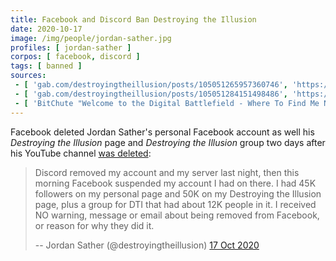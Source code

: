 ```yaml
---
title: Facebook and Discord Ban Destroying the Illusion
date: 2020-10-17
image: /img/people/jordan-sather.jpg
profiles: [ jordan-sather ]
corpos: [ facebook, discord ]
tags: [ banned ]
sources:
 - [ 'gab.com/destroyingtheillusion/posts/105051265957360746', 'https://archive.is/d7rIJ' ]
 - [ 'gab.com/destroyingtheillusion/posts/105051284151498486', 'https://archive.is/QzrkL' ]
 - [ 'BitChute "Welcome to the Digital Battlefield - Where To Find Me Now" by Destroying The Illusion (21 Oct 2020)', 'https://www.bitchute.com/video/pOpG1TEPL3Yr/' ]
---
```


Facebook deleted Jordan Sather's personal Facebook account as well his
_Destroying the Illusion_ page and _Destroying the Illusion_ group two days
after his YouTube channel [was
deleted](/e/youtube-bans-destroying-the-illusion/):
> Discord removed my account and my server last night, then this morning
> Facebook suspended my account I had on there. I had 45K followers on my
> personal page and 50K on my Destroying the Illusion page, plus a group for
> DTI that had about 12K people in it. I received NO warning, message or email
> about being removed from Facebook, or reason for why they did it. 
>
> -- Jordan Sather (@destroyingtheillusion) [17 Oct 2020](https://archive.is/d7rIJ#selection-357.35-357.396)
